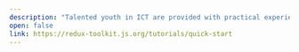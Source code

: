 ```yaml
---
description: "Talented youth in ICT are provided with practical experience to develop: Android, iOS and Web solutions. Trainees are also up-skilled in cloud technologies, scrum agile project management and other soft skills to drive careers in the 4IR era."
open: false
link: https://redux-toolkit.js.org/tutorials/quick-start
---
```

